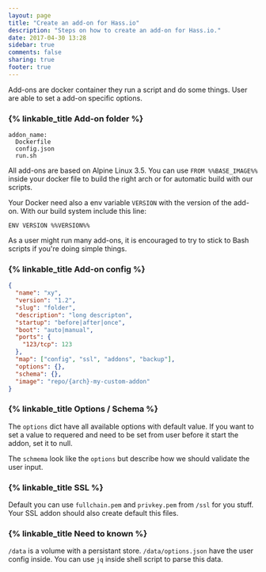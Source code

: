 ```yaml
---
layout: page
title: "Create an add-on for Hass.io"
description: "Steps on how to create an add-on for Hass.io."
date: 2017-04-30 13:28
sidebar: true
comments: false
sharing: true
footer: true
---
```


Add-ons are docker container they run a script and do some things. User are able to set a add-on specific options.

### {% linkable_title Add-on folder %}

```
addon_name:
  Dockerfile
  config.json
  run.sh
```

All add-ons are based on Alpine Linux 3.5. You can use `FROM %%BASE_IMAGE%%` inside your docker file to build the right arch or for automatic build with our scripts. 

Your Docker need also a env variable `VERSION` with the version of the add-on. With our build system include this line:
```
ENV VERSION %%VERSION%%
```

As a user might run many add-ons, it is encouraged to try to stick to Bash scripts if you're doing simple things.

### {% linkable_title Add-on config %}

```json
{
  "name": "xy",
  "version": "1.2",
  "slug": "folder",
  "description": "long descripton",
  "startup": "before|after|once",
  "boot": "auto|manual",
  "ports": {
    "123/tcp": 123
  },
  "map": ["config", "ssl", "addons", "backup"],
  "options": {},
  "schema": {},
  "image": "repo/{arch}-my-custom-addon"
}
```

### {% linkable_title Options / Schema %}

The `options` dict have all available options with default value. If you want to set a value to requered and need to be set from user before it start the addon, set it to null.

The `schmema` look like the `options` but describe how we should validate the user input.

### {% linkable_title SSL %}

Default you can use `fullchain.pem` and `privkey.pem` from `/ssl` for you stuff. Your SSL addon should also create default this files.

### {% linkable_title Need to known %}
`/data` is a volume with a persistant store. `/data/options.json` have the user config inside. You can use `jq` inside shell script to parse this data.
